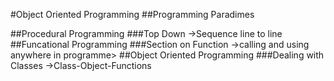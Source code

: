 #Object Oriented Programming
##Programming Paradimes

##Procedural Programming
###Top Down ->Sequence line to line 
##Funcational Programming
###Section on Function ->calling and using anywhere in programme>
##Object Oriented Programming
###Dealing with Classes ->Class-Object-Functions

